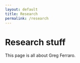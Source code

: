 ```yaml
---
layout: default
title: Research
permalink: /research
---
```


# Research stuff
This page is all about Greg Ferraro.
